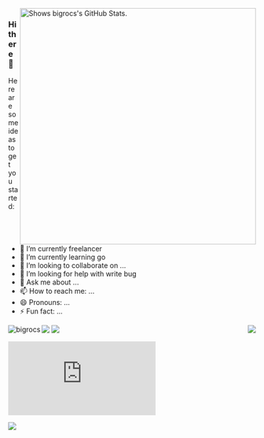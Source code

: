 <!--
 * @Author: BigRocs
 * @Date: 2023-06-10 10:23:57
 * @LastEditTime: 2023-06-10 10:24:26
 * @LastEditors: BigRocs
 * @Description: QQ: 532388887, Email:bigrocs@qq.com
-->

<a href="https://github.com/pulls?q=author%3Abigrocs">
  <picture>
    <source media="(prefers-color-scheme: dark)" srcset="https://github-stats.liuli.lol/api?username=bigrocs&theme=vue-dark&show_icons=true&include_all_commits=true&count_private=true">
    <img alt="Shows bigrocs's GitHub Stats." align="right" width="480px" src="https://github-stats.liuli.lol/api?username=bigrocs&theme=vue&show_icons=true&include_all_commits=true&count_private=true">
  </picture>
</a>



### Hi there 👋




Here are some ideas to get you started:

- 🔭 I’m currently freelancer
- 🌱 I’m currently learning go
- 👯 I’m looking to collaborate on ...
- 🤔 I’m looking for help with write bug
- 💬 Ask me about ...
- 📫 How to reach me: ...
- 😄 Pronouns: ...
- ⚡ Fun fact: ...
<p><img align="left" src="https://github-readme-stats.vercel.app/api/top-langs?username=bigrocs&show_icons=true&locale=en&layout=compact" alt="bigrocs" /></p>


  <img align="right" src="https://metrics.lecoq.io/bigrocs?template=classic&base.activity=0&base.community=0&base.repositories=0&base.metadata=0&isocalendar=1&base=header%2C%20activity%2C%20community%2C%20repositories%2C%20metadata&base.indepth=false&base.hireable=false&isocalendar=false&isocalendar.duration=full-year&config.timezone=Asia%2FShanghai">
</a>

![](https://github-profile-summary-cards.vercel.app/api/cards/profile-details?username=bigrocs&theme=vue)
![](https://github-profile-summary-cards.vercel.app/api/cards/productive-time?username=bigrocs&theme=vue)



![](https://www.dmoe.cc/random.php?rg=11)



![](https://komarev.com/ghpvc/?username=bigrocs&color=green)
